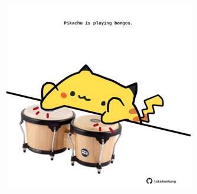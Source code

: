 <!-- built at 18/10/2021, 06:02:50 UTC -->
<p align="center">
  <img width="500" height="500" src="./ReadmeImage.svg">
</p>

